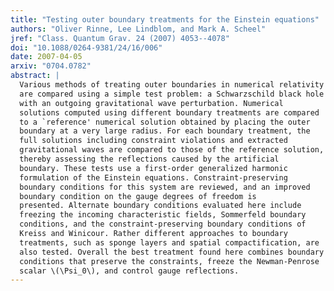```yaml
---
title: "Testing outer boundary treatments for the Einstein equations"
authors: "Oliver Rinne, Lee Lindblom, and Mark A. Scheel"
jref: "Class. Quantum Grav. 24 (2007) 4053--4078"
doi: "10.1088/0264-9381/24/16/006"
date: 2007-04-05
arxiv: "0704.0782"
abstract: |
  Various methods of treating outer boundaries in numerical relativity
  are compared using a simple test problem: a Schwarzschild black hole
  with an outgoing gravitational wave perturbation. Numerical
  solutions computed using different boundary treatments are compared
  to a `reference' numerical solution obtained by placing the outer
  boundary at a very large radius. For each boundary treatment, the
  full solutions including constraint violations and extracted
  gravitational waves are compared to those of the reference solution,
  thereby assessing the reflections caused by the artificial
  boundary. These tests use a first-order generalized harmonic
  formulation of the Einstein equations. Constraint-preserving
  boundary conditions for this system are reviewed, and an improved
  boundary condition on the gauge degrees of freedom is
  presented. Alternate boundary conditions evaluated here include
  freezing the incoming characteristic fields, Sommerfeld boundary
  conditions, and the constraint-preserving boundary conditions of
  Kreiss and Winicour. Rather different approaches to boundary
  treatments, such as sponge layers and spatial compactification, are
  also tested. Overall the best treatment found here combines boundary
  conditions that preserve the constraints, freeze the Newman-Penrose
  scalar \(\Psi_0\), and control gauge reflections.
---
```

